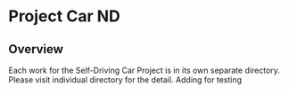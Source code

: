 # Project **Car ND** 

Overview
---
Each work for the Self-Driving Car Project is in its own separate directory. Please visit individual directory for the detail.
Adding for testing
